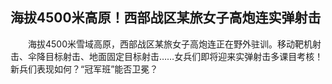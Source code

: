 ## 海拔4500米高原！西部战区某旅女子高炮连实弹射击
　　海拔4500米雪域高原，西部战区某旅女子高炮连正在野外驻训。移动靶机射击、伞降目标射击、地面固定目标射击……女兵们即将迎来实弹射击多课目考核！新兵们表现如何？“冠军班”能否卫冕？

